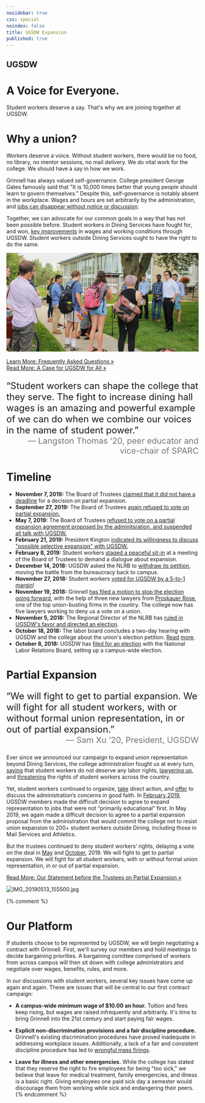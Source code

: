 ```yaml
---
nosidebar: true
css: special
noindex: false
title: UGSDW Expansion
published: true
---
```


<div class="text-banner">
    <h2 class="subtitle"> UGSDW </h2>
    <h1 class="title">A Voice for Everyone.</h1>
</div>

<span>
Student workers deserve a say. That's why we are joining together at UGSDW.
</span>

# Why a union?

Workers deserve a voice. Without student workers, there would be no food, no
library, no mentor sessions, no mail delivery. We do vital work for the
college. We should have a say in how we
work.

Grinnell has always valued self-governance. College president George Gates 
famously said that "It is 10,000 times better that young people should learn to 
govern themselves." Despite this, self-governance is notably absent in 
the workplace. Wages and hours are set arbitrarily by the administration, and
[jobs can disappear without notice or discussion](/2017/08/26/statement-on-the-closing-of-bob-s-underground-cafe-and-lyle-s-pub/). 

Together, we can advocate for our common goals in a way that has not been possible before. Student workers in Dining Services have fought for, and won, [key improvements](https://www.ugsdw.org/2019/06/10/student-dining-workers-ratify-new-contract-with-grinnell-college-for-academic-year-2019-2020/) in wages and working conditions through UGSDW. Student workers outside Dining Services ought to have the right to do the same. 

![Expansion announcement](/assets/news/expansion_watching.jpg)

<a href="/together/faq/" class="button">Learn More: Frequently Asked Questions &raquo;</a>
<br>
<a href="/together/why/" class="button">Read More: A Case for UGSDW for All &raquo;</a>


<div class="text-banner" style="font-size: 1.5rem; margin: 1em 0">
&ldquo;Student workers can shape the college that they serve. The fight to increase
dining hall wages is an amazing and powerful example of we can do when we
combine our voices in the name of student power.&rdquo;
<div style="color: #777; font-size: 0.9em; text-align: right">
— Langston Thomas &rsquo;20, peer educator and vice-chair of SPARC
</div>
</div>


# Timeline

- **November 7, 2019:** The Board of Trustees [claimed that it did not have a deadline](https://www.ugsdw.org/2019/11/08/trustees-delay-on-expansion-again-ugsdw-announces-next-phase-of-organizing/) for a decision on partial expansion. 
- **September 27, 2019:** The Board of Trustees [again refused to vote on partial expansion.](https://www.ugsdw.org/2019/09/28/statement-on-board-of-trustees-delay-of-vote-on-partial-expansion/) 
- **May 7, 2019:** The Board of Trustees [refused to vote on a partial expansion agreement proposed by the adminitsration, and suspended all talk with UGSDW.](https://www.ugsdw.org/2019/05/08/moving-backward-statement-on-may-7-student-campus-memo/)
- **February 21, 2019:** President Kington [indicated its willingness to discuss "possible selective expansion" with UGSDW.](https://www.ugsdw.org/2019/02/21/statement-on-feb-21-special-campus-memo/) 
- **February 8, 2019:** Student workers [staged a peaceful sit-in](https://www.ugsdw.org/2019/02/08/trustees-walk-out-as-ugsdw-asks-for-dialogue/) at a meeting of the Board of Trustees to demand a dialogue about expansion. 
- **December 14, 2018:** UGSDW asked the NLRB to [withdraw its petition](/2018/12/14/ugsdw-withdraws-petition-seeks-to-preserve-rights-of-student-workers-grinnell-opposes/), moving the battle from the bureaucracy back to campus.
- **November 27, 2018:** Student workers [voted for UGSDW by a 5-to-1 margin](/2018/11/27/student-workers-we-re-stickin-with-the-union/)!
- **November 19, 2018:** Grinnell [has filed a motion to stop the election going forward](/2018/11/19/statement-on-nov-19-special-campus-memo/), with the help of three new lawyers from [Proskauer Rose](http://www.proskauer.com), one of the top union-busting firms in the country.  The college now has five lawyers working to deny us a vote on a union. 
- **November 5, 2018:** The Regional Director of the NLRB has [ruled in UGSDW's favor and directed an election](/2018/11/05/student-workers-prevail-as-nlrb-directs-union-election/).
- **October 18, 2018:** The labor board concludes a two-day hearing with UGSDW and the college about the union's election petition.  [Read](http://www.thesandb.com/article/college-and-union-convene-historic-hearing-on-expanded-unionization-efforts.html) [more](http://www.thesandb.com/article/historic-unionization-hearing-concludes-with-nlrb-ruling-pending.html).
- **October 8, 2018:** UGSDW has [filed for an election](/2018/10/08/ugsdw-files-for-election-paving-the-way-for-campus-wide-union/) with the National Labor Relations Board, setting up a campus-wide election.


# Partial Expansion

<div class="text-banner" style="font-size: 1.5rem; margin: 1em 0">
&ldquo;We will fight to get to partial expansion. We will fight for all student workers, with or without formal union representation, in or out of partial expansion.&rdquo;
<div style="color: #777; font-size: 0.9em; text-align: right">
— Sam Xu &rsquo;20, President, UGSDW
</div>
</div>

Ever since we announced our campaign to expand union representation beyond Dining Services, the college administration fought us at every turn, [saying](https://www.ugsdw.org/2017/11/16/grinnell-s-anti-worker-agenda/) that student workers do not deserve any labor rights, [lawyering up](https://www.ugsdw.org/2018/11/19/statement-on-nov-19-special-campus-memo/), and [threatening](https://www.motherjones.com/politics/2018/12/grinnell-college-union-nlrb-national-labor-relations-board/) the rights of student workers across the country.

Yet, student workers continued to organize, [take](https://www.ugsdw.org/2018/12/14/grinnell-college-sent-backpedaling-after-successful-student-demonstration/) direct action, and [offer](https://www.ugsdw.org/2019/02/09/our-letter-to-the-board-of-trustees/) to discuss the administration’s concerns in good faith. In [February 2019](https://www.ugsdw.org/2019/02/21/statement-on-feb-21-special-campus-memo/), UGSDW members made the difficult decision to agree to expand representation to jobs that were not “primarily educational” first. In May 2019, we again made a difficult decision to agree to a partial expansion proposal from the administration that would commit the college not to resist union expansion to 200+ student workers outside Dining, including those in Mail Services and Athletics.  

But the trustees continued to deny student workers’ rights, delaying a vote on the deal in [May](https://www.ugsdw.org/2019/05/08/moving-backward-statement-on-may-7-student-campus-memo/) and [October](https://www.ugsdw.org/2019/09/28/statement-on-board-of-trustees-delay-of-vote-on-partial-expansion/), 2019. We will fight to get to partial expansion. We will fight for all student workers, with or without formal union representation, in or out of partial expansion.

<a href="/assets/Sam Xu 10_3_19 Statement to Trustees on Union Partial Expansion.pdf" class="button">Read More: Our Statement before the Trustees on Partial Expansion &raquo;</a>

![IMG_20190513_155500.jpg]({{site.baseurl}}/assets/news/IMG_20190513_155500.jpg)

{% comment %} 
# Our Platform

If students choose to be represented by UGSDW, we will begin negotiating a
contract with Grinnell.  First, we'll survey our members and hold meetings
to decide bargaining priorities.  A bargaining comittee comprised of workers
from across campus will then sit down with college administrators and 
negotiate over wages, benefits, rules, and more.

In our discussions with student workers, several key issues have come up again
and again. These are issues that will be central to our first contract campaign:

- **A campus-wide minimum wage of $10.00 an hour.** Tuition and fees keep
rising, but wages are raised infrequently and arbitrarily.  It's time to bring
Grinnell into the 21st century and start paying fair wages.

- **Explicit non-discrimination provisions and a fair discipline procedure.**  
Grinnell's existing discrimination procedures have proved inadequate in 
addressing workplace issues.  Additionally, a lack of a fair and consistent
discipline procedure has led to 
[wrongful mass firings](/2018/07/14/ugsdw-wins-reinstatement-of-student-employees/).

- **Leave for illness and other emergencies.** While the college has stated that
they reserve the right to fire employees for being "too sick," we believe
that leave for medical treatment, family emergencies, and illness is a basic
right.  Giving employees one paid sick day a semester would discourage them
from working while sick and endangering their peers.
{% endcomment %}
